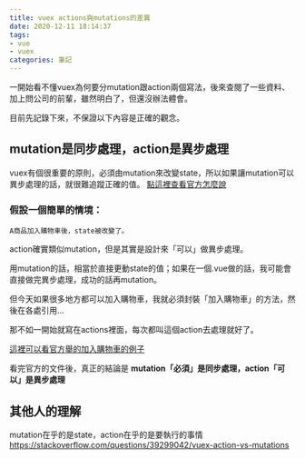 ```yaml
---
title: vuex actions與mutations的差異
date: 2020-12-11 18:14:37
tags:
- vue
- vuex
categories: 筆記
---
```


一開始看不懂vuex為何要分mutation跟action兩個寫法，後來查閱了一些資料、加上問公司的前輩，雖然明白了，但還沒辦法體會。

目前先記錄下來，不保證以下內容是正確的觀念。
<!-- more -->

## mutation是同步處理，action是異步處理
vuex有個很重要的原則，必須由mutation來改變state，所以如果讓mutation可以異步處理的話，就很難追蹤正確的值。
[點這裡查看官方怎麼說](https://vuex.vuejs.org/guide/mutations.html#mutations-must-be-synchronous)


### 假設一個簡單的情境：
`A商品加入購物車後，state被改變了。`

action確實類似mutation，但是其實是設計來「可以」做異步處理。

用mutation的話，相當於直接更動state的值；如果在一個.vue做的話，我可能會直接做完異步處理，成功的話再mutation。

但今天如果很多地方都可以加入購物車，我就必須封裝「加入購物車」的方法，然後在各處引用...

那不如一開始就寫在actions裡面，每次都叫這個action去處理就好了。

[這裡可以看官方舉的加入購物車的例子](https://vuex.vuejs.org/guide/actions.html#dispatching-actions)


看完官方的文件後，真正的結論是
**mutation「必須」是同步處理，action「可以」是異步處理**



## 其他人的理解

mutation在乎的是state，action在乎的是要執行的事情
https://stackoverflow.com/questions/39299042/vuex-action-vs-mutations

